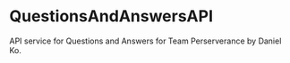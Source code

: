 # QuestionsAndAnswersAPI
API service for Questions and Answers for Team Perserverance by Daniel Ko.
